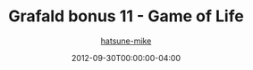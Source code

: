 ---
title: "Grafald bonus 11 - Game of Life"
type: "image"
date: 2012-09-30T00:00:00-04:00
draft: false
categories: ["Grafald"]
image_path: "../img/2012/bonus_11.png"
alt_text: ""
author: "[hatsune-mike](https://cohost.org/hatsune-mike)"
---
